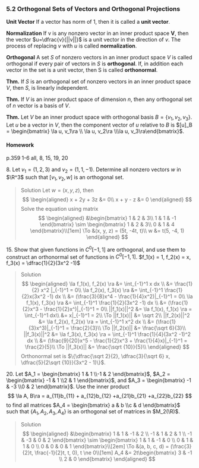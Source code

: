 ### 5.2 Orthogonal Sets of Vectors and Orthogonal Projections

**Unit Vector**
If a vector has norm of 1, then it is called a **unit vector**.

**Normalization**
If v is any nonzero vector in an inner product space **V**, then the vector $u=\dfrac{v}{||v||}$ is a unit vector in the direction of $v$. The process of replacing $v$ with $u$ is called **normalization**.

**Orthogonal**
A set $S$ of nonzero vectors in an inner product space $V$ is called orthogonal if every pair of vectors in $S$ is **orthogonal**. If, in addition each vector in the set is a unit vector, then S is called **orthonormal**.

**Thm.** If $S$ is an orthogonal set of nonzero vectors in an inner product space $V$, then $S$, is linearly independent.

**Thm.** If $V$ is an inner product space of dimension $n$, then any orthogonal set of $n$ vector is a basis of $V$.

**Thm.** Let $V$ be an inner product space with orthogonal basis $B= \{v_1, v_2, v_3\}$. Let $u$ be a vector in $V$, then the component vector of $u$ relative to $B$ is $[u]_B = \begin{bmatrix} \la u, v_1\ra \\ \la u, v_2\ra \\\la u, v_3\ra\end{bmatrix}$.

#### Homework
p.359 1-6 all, 8, 15, 19, 20

8\. Let $v_1=(1, 2, 3)$ and $v_2=(1, 1, -1)$. Determine all nonzero vectors $w$ in $\R^3$ such that $[v_1, v_2, w]$ is an orthogonal set.
>Solution
Let $w = (x, y, z)$, then
$$
\begin{aligned}
x + 2y + 3z &= 0\\
x + y - z &= 0
\end{aligned}
$$
Solve the equation using matrix
$$
\begin{aligned}
&\begin{bmatrix}
1 & 2 & 3\\
1 & 1 & -1
\end{bmatrix}
\sim
\begin{bmatrix}
1 & 2 & 3\\
0 & 1 & 4
\end{bmatrix}\\[1em]
\To &(x, y, z) = (5t, -4t, t)\\
w &= t(5, -4, 1)
\end{aligned}
$$

15\. Show that given functions in $C^0[-1, 1]$ are orthogonal, and use them to construct an orthonormal set of functions in $C^0[-1, 1]$.
$f_1(x) = 1, f_2(x) = x, f_3(x) = \dfrac{1}{2}(3x^2 -1)$
>Solution
$$
\begin{aligned}
\la f_1(x), f_2(x) \ra &= \int_{-1}^1 x dx \\
&= \frac{1}{2} x^2 |_{-1}^1 = 0\\
\la f_2(x), f_3(x) \ra &= \int_{-1}^1 \frac{1}{2}x(3x^2 -1) dx \\
&= (\frac{3}{8}x^4 - \frac{1}{4}x^2)|_{-1}^1 = 0\\
\la f_1(x), f_3(x) \ra &= \int_{-1}^1 \frac{1}{2}(3x^2 -1) dx \\
&= (\frac{1}{2}x^3 - \frac{1}{2}x^)|_{-1}^1 = 0\\
||f_1(x)||^2 &= \la f_1(x), f_1(x) \ra = \int_{-1}^1  dx\\
&= x|_{-1}^1 = 2\\
\To ||f_1(x)|| &= \sqrt 2\\
||f_2(x)||^2 &= \la f_2(x), f_2(x) \ra = \int_{-1}^1 x^2 dx \\
&= (\frac{1}{3}x^3)|_{-1}^1 = \frac{2}{3}\\
\To ||f_2(x)||  &= \frac{\sqrt 6}{3}\\
||f_3(x)||^2 &= \la f_3(x), f_3(x) \ra = \int_{-1}^1 \frac{1}{4}(3x^2 -1)^2 dx \\
&= (\frac{9}{20}x^5 - \frac{1}{2}x^3 + \frac{1}{4}x)|_{-1}^1 = \frac{2}{5}\\
\To ||f_3(x)||  &= \frac{\sqrt {10}}{5}\\
\end{aligned}
$$
Orthonormal set is $\{\dfrac{\sqrt 2}{2}, \dfrac{3}{\sqrt 6} x, \dfrac{5}{2\sqrt {10}}(3x^2 - 1)\}$.

20\. Let $A_1 = \begin{bmatrix} 1 & 1 \\-1 & 2 \end{bmatrix}$, $A_2 = \begin{bmatrix} -1 & 1 \\2 & 1 \end{bmatrix}$, and $A_3 = \begin{bmatrix} -1 & -3 \\0 & 2 \end{bmatrix}$. Use the inner product
$$
\la A, B\ra = a_{11}b_{11} + a_{12}b_{12} +a_{21}b_{21} +a_{22}b_{22}
$$
to find all matrices $A_4 = \begin{bmatrix} a & b \\c & d \end{bmatrix}$ such that $\{A_1, A_2, A_3, A_4\}$ is an orthogonal set of matrices in $M_2(\R)$.
>Solution
$$
\begin{aligned}
&\begin{bmatrix}
1 & 1 & -1 & 2 \\
-1 & 1 & 2 & 1 \\
-1 & -3 & 0 & 2
\end{bmatrix}
\sim
\begin{bmatrix}
1 & 1 & -1 & 0 \\
0 & 1 & 1 & 0 \\
0 & 0 & 0 & 1
\end{bmatrix}\\[2em]
\To &(a, b, c, d) = (\frac{3}{2}t, \frac{-1}{2}t, t, 0), t \ne 0\\[1em]
A_4 &= 2t\begin{bmatrix} 3 & -1 \\ 2 & 0 \end{bmatrix}
\end{aligned}
$$
